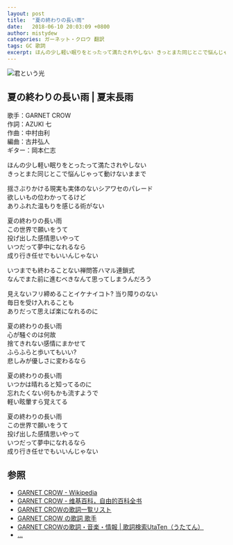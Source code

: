 ```yaml
---
layout: post
title:  "夏の終わりの長い雨"
date:   2018-06-10 20:03:09 +0800
author: mistydew
categories: ガーネット・クロウ 翻訳
tags: GC 歌詞
excerpt: ほんの少し軽い眠りをとったって満たされやしない きっとまた同じとこで悩んじゃって動けないままで
---
```

![君という光](https://raw.githubusercontent.com/mistydew/gc/master/images/cover/single/Single_14th_%E5%90%9B%E3%81%A8%E3%81%84%E3%81%86%E5%85%89.jpg)

## 夏の終わりの長い雨 | 夏末長雨

歌手：GARNET CROW<br>
作詞：AZUKI 七<br>
作曲：中村由利<br>
編曲：古井弘人<br>
ギター：岡本仁志

ほんの少し軽い眠りをとったって満たされやしない<br>
きっとまた同じとこで悩んじゃって動けないままで

揺さぶりかける現実も実体のないシアワセのパレード<br>
欲しいもの位わかってるけど<br>
ありふれた温もりを感じる術がない

夏の終わりの長い雨<br>
この世界で願いをうて<br>
投げ出した感情思いやって<br>
いつだって夢中になれるなら<br>
成り行き任せでもいいんじゃない

いつまでも終わることない禅問答ハマル連鎖式<br>
なんでまた前に進むべきなんて思ってしまうんだろう

見えないフリ締めることイケナイコト? 当り障りのない<br>
毎日を受け入れることも<br>
ありだって思えば楽になれるのに

夏の終わりの長い雨<br>
心が騒ぐのは何故<br>
捨てきれない感情にまかせて<br>
ふらふらと歩いてもいい?<br>
悲しみが優しさに変わるなら

夏の終わりの長い雨<br>
いつかは晴れると知ってるのに<br>
忘れたくない何もかも流すようで<br>
軽い眩暈すら覚えてる

夏の終わりの長い雨<br>
この世界で願いをうて<br>
投げ出した感情思いやって<br>
いつだって夢中になれるなら<br>
成り行き任せでもいいんじゃない

## 参照
* [GARNET CROW - Wikipedia](https://ja.wikipedia.org/wiki/GARNET_CROW)
* [GARNET CROW - 维基百科，自由的百科全书](https://zh.wikipedia.org/wiki/GARNET_CROW)
* [GARNET CROWの歌詞一覧リスト](https://www.uta-net.com/artist/344)
* [GARNET CROW の歌詞 歌手](http://www.kasi-time.com/subcat-uta-167-1.html)
* [GARNET CROWの歌詞・音楽・情報 \| 歌詞検索UtaTen（うたてん）](https://utaten.com/artist/GARNET+CROW)
* [...](https://github.com/mistydew/gc)
